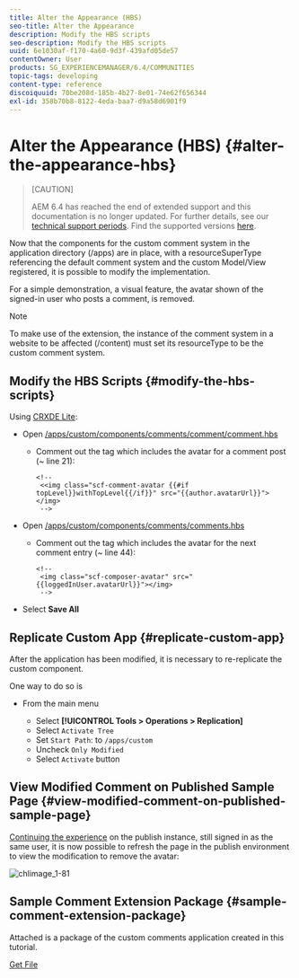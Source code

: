 ```yaml
---
title: Alter the Appearance (HBS)
seo-title: Alter the Appearance
description: Modify the HBS scripts
seo-description: Modify the HBS scripts
uuid: 6e1030af-f170-4a60-9d3f-439afd05de57
contentOwner: User
products: SG_EXPERIENCEMANAGER/6.4/COMMUNITIES
topic-tags: developing
content-type: reference
discoiquuid: 70be208d-185b-4b27-8e01-74e62f656344
exl-id: 358b70b8-8122-4eda-baa7-d9a58d6901f9
---
```

# Alter the Appearance (HBS) {#alter-the-appearance-hbs}

>[CAUTION]
>
>AEM 6.4 has reached the end of extended support and this documentation is no longer updated. For further details, see our [technical support periods](https://helpx.adobe.com/support/programs/eol-matrix.html). Find the supported versions [here](https://experienceleague.adobe.com/docs/).

Now that the components for the custom comment system in the application directory (/apps) are in place, with a resourceSuperType referencing the default comment system and the custom Model/View registered, it is possible to modify the implementation.

For a simple demonstration, a visual feature, the avatar shown of the signed-in user who posts a comment, is removed.

>[!NOTE]
>
>To make use of the extension, the instance of the comment system in a website to be affected (/content) must set its resourceType to be the custom comment system.

## Modify the HBS Scripts {#modify-the-hbs-scripts}

Using [CRXDE Lite](../../help/sites-developing/developing-with-crxde-lite.md):

* Open [/apps/custom/components/comments/comment/comment.hbs](http://localhost:4502/crx/de/index.jsp#/apps/custom/components/comments/comment/comment.hbs)

    * Comment out the tag which includes the avatar for a comment post (~ line 21):

      ``` 
      <!--
       <<img class="scf-comment-avatar {{#if topLevel}}withTopLevel{{/if}}" src="{{author.avatarUrl}}"></img>
       -->
      ```

* Open [/apps/custom/components/comments/comments.hbs](http://localhost:4502/crx/de/index.jsp#/apps/custom/components/comments/comments.hbs)

    * Comment out the tag which includes the avatar for the next comment entry (~ line 44):

      ``` 
      <!--
       <img class="scf-composer-avatar" src="{{loggedInUser.avatarUrl}}"></img>
       -->
      ```

* Select **Save All**

## Replicate Custom App {#replicate-custom-app}

After the application has been modified, it is necessary to re-replicate the custom component.

One way to do so is

* From the main menu

    * Select **[!UICONTROL Tools > Operations > Replication]**
    * Select `Activate Tree`
    * Set `Start Path`: to `/apps/custom`
    * Uncheck `Only Modified`
    * Select `Activate` button

## View Modified Comment on Published Sample Page {#view-modified-comment-on-published-sample-page}

[Continuing the experience](extend-sample-page.md#publish-sample-page) on the publish instance, still signed in as the same user, it is now possible to refresh the page in the publish environment to view the modification to remove the avatar:

![chlimage_1-81](assets/chlimage_1-81.png) 

## Sample Comment Extension Package {#sample-comment-extension-package}

Attached is a package of the custom comments application created in this tutorial.

[Get File](assets/sample-comment-extension-6-1-fp3.zip)
